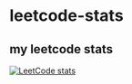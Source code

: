 # leetcode-stats
## my leetcode stats
[![LeetCode stats](https://leetcode-stats-six.vercel.app/?username=0817001)](https://github.com/KnlnKS/leetcode-stats)
